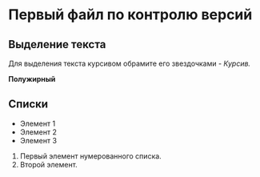 # Первый файл по контролю версий

## Выделение текста

Для выделения текста курсивом обрамите его звездочками - *Курсив.*

**Полужирный**

## Списки

* Элемент 1
* Элемент 2
* Элемент 3

1. Первый элемент нумерованного списка.
2. Второй элемент.